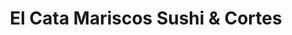 ---
layout: place
title: El Cata Mariscos Sushi & Cortes
permalink: /california/lemon-grove/el-cata-mariscos-sushi-cortes.html
stateAbbr: CA
stateName: California
cityName: Lemon Grove
seo:
  type: restaurant
  links: null
place_id: ChIJ5QlpCABR2YARvhAQg4aOOuY
photos:
  - name: >-
      places/ChIJ5QlpCABR2YARvhAQg4aOOuY/photos/AeeoHcLHlj9f8DKj6uW9w9-_CwqoGFVX3uVb3poSClRvXwwYVU-hASqELovux_4EsMB62DXTvlN2aU7KMMD5-tv5lpNqQdfdv5zvsgeJy29m4Hg8M2EfsjU-u9j7mdDsj6bPzNWtTE44uMOhx8xl7j9jgEP0UP8DLhlDWEdAcPyr8i0bvYEcwKj4c0z76Pn1fAJyzId2bOa2uVmkKk2Jx5vJIuWQChwGGLyDoFxEuYwjOcqbpYnXwv-zxosoV6zKRTR71hXcdiLSYBXKTxsq0E4jKsY7tiRtkTzc4n-en0l_ZETtaQ
    widthPx: 4800
    heightPx: 3600
    authorAttributions:
      - displayName: El Cata Mariscos Sushi & Cortes
        uri: https://maps.google.com/maps/contrib/109107247745343786911
        photoUri: >-
          https://lh3.googleusercontent.com/a-/ALV-UjWdnjw1nWkfHo-aM4iOKNQqtb9GrKmBiTX4sFCrIKxopoV_3iI=s100-p-k-no-mo
    flagContentUri: >-
      https://www.google.com/local/imagery/report/?cb_client=maps_api_places.places_api&image_key=!1e10!2sAF1QipMgQgpf_OS276rDzhUJ-jWPEsMBi0klsmBZvwwR&hl=en-US
    googleMapsUri: >-
      https://www.google.com/maps/place//data=!3m4!1e2!3m2!1sAF1QipMgQgpf_OS276rDzhUJ-jWPEsMBi0klsmBZvwwR!2e10!4m2!3m1!1s0x80d95100086909e5:0xe63a8e86831010be
  - name: >-
      places/ChIJ5QlpCABR2YARvhAQg4aOOuY/photos/AeeoHcJj0BJ3Or8E8jn0pzfevFwa6TWEcF1LPpf7XC4o4L9h0lat2GpP1gpJ4UQH7oAJ5DZI6WDZfuXaUZHyPz6hy_vSplCmtSA4tR6dWGcCTwjkODYtg7Y4hSPn-dLjOILjnSou4PkONRkNx42OpjTMnMKZN6uwAbcdN-S4kAKLpeRBjMSNF9Shhfla4z5tRn-xszxR1tkenlaAxEYfIzA2JGvEa-rRJ8cox6zu4ryoVvwccHgGSEMKQUrH5ZEp-yMfPDpahlxCsUdhrABJA6r6KU8cQFDFGVk4n0tZr_luLJ6K7Q
    widthPx: 1508
    heightPx: 1600
    authorAttributions:
      - displayName: El Cata Mariscos Sushi & Cortes
        uri: https://maps.google.com/maps/contrib/109107247745343786911
        photoUri: >-
          https://lh3.googleusercontent.com/a-/ALV-UjWdnjw1nWkfHo-aM4iOKNQqtb9GrKmBiTX4sFCrIKxopoV_3iI=s100-p-k-no-mo
    flagContentUri: >-
      https://www.google.com/local/imagery/report/?cb_client=maps_api_places.places_api&image_key=!1e10!2sAF1QipMpADrskDob_WAa5caZbNWuDCTGM-yNodOB8O_R&hl=en-US
    googleMapsUri: >-
      https://www.google.com/maps/place//data=!3m4!1e2!3m2!1sAF1QipMpADrskDob_WAa5caZbNWuDCTGM-yNodOB8O_R!2e10!4m2!3m1!1s0x80d95100086909e5:0xe63a8e86831010be
  - name: >-
      places/ChIJ5QlpCABR2YARvhAQg4aOOuY/photos/AeeoHcJEWbEshBXQEzgmzzToMipQG8AYw4KJ_2351ETDkwCuz3VCPlSn-ugxcmO-uTXY8WPeJKUbSvMOVyhsRtbGp3fNQ_ka28z-Zf1xDgU67PTaBBnKfmtseb0Gnm_6CFnTN94IzDhKB7AaloLTvhT9ly4RswDtEfREQNg5aub0sDuQIApnskZ0wYgi_i4R_Kb1v-FLb1C9lzV4M4wLfcor5W1VaDQ2yu1_UJcgFkzR7i3No0ITHzyKD5DtEh_Wb-OU5IoDoTL1cB8ljz4BCMQWMjwo4I2UZxVNizTOQFkZrXSloHHhOS3X0npUOxboAJJ0zd2s9Rk0RRpQdghoCegHLRBUPPARv-hmir42c7gPsZG5oVqjqngHMFRBOLy7YQSwxXTYa4mjQP5gcy4KSnmB_7gkWXMNajISLi-vy2xdlWvkR4xV
    widthPx: 1080
    heightPx: 1616
    authorAttributions:
      - displayName: Cero Grubs
        uri: https://maps.google.com/maps/contrib/104993850679341114875
        photoUri: >-
          https://lh3.googleusercontent.com/a-/ALV-UjUkAvY7sqZPNVkciX6sLYJEkqM9SaTUhWaodW_0TzNpIQfLfylKjQ=s100-p-k-no-mo
    flagContentUri: >-
      https://www.google.com/local/imagery/report/?cb_client=maps_api_places.places_api&image_key=!1e10!2sCIHM0ogKEICAgMCow-e1hgE&hl=en-US
    googleMapsUri: >-
      https://www.google.com/maps/place//data=!3m4!1e2!3m2!1sCIHM0ogKEICAgMCow-e1hgE!2e10!4m2!3m1!1s0x80d95100086909e5:0xe63a8e86831010be
  - name: >-
      places/ChIJ5QlpCABR2YARvhAQg4aOOuY/photos/AeeoHcI5SZpTNWIBF3it1SFrW4viikOujqYEzyoRjqyqV0WzvQfzZzOAbKFwC8677GPdzpm6q5Qiw8MJB23Ou0KaI1efdTdD1NohfZXfRKoyPMRgsMSQB_8QwfHpabzJl5M7aeAELyzc5J1VQ-5Fsnfr7-Cx3_gUGm-7YQbwA-sRkxo6kqNAS2tZevbeG-KPPYE9vNChJ2Rdo_5nfLECDkGAOIzy08nVPT5SRrDhjHey2fWmfakyd263GFElW_K4S2UN-uiLbl0mOdtjgDA1ONexxSDsskudJ2QVnfKY2_4e_oT3_g
    widthPx: 957
    heightPx: 960
    authorAttributions:
      - displayName: El Cata Mariscos Sushi & Cortes
        uri: https://maps.google.com/maps/contrib/109107247745343786911
        photoUri: >-
          https://lh3.googleusercontent.com/a-/ALV-UjWdnjw1nWkfHo-aM4iOKNQqtb9GrKmBiTX4sFCrIKxopoV_3iI=s100-p-k-no-mo
    flagContentUri: >-
      https://www.google.com/local/imagery/report/?cb_client=maps_api_places.places_api&image_key=!1e10!2sAF1QipO07jU0ctaYNscgEOkEGJk_nYsd4GDFUIhftBN0&hl=en-US
    googleMapsUri: >-
      https://www.google.com/maps/place//data=!3m4!1e2!3m2!1sAF1QipO07jU0ctaYNscgEOkEGJk_nYsd4GDFUIhftBN0!2e10!4m2!3m1!1s0x80d95100086909e5:0xe63a8e86831010be
  - name: >-
      places/ChIJ5QlpCABR2YARvhAQg4aOOuY/photos/AeeoHcIaRNPwpJwDCCSGM8QxyC-vTz1qEin975bziTb3JmgtJwQDTWegd_BTfhY-4-FNQjK0mOsY-nQZ9zo-vb0Z9XcCcEEm_ZYOk4wq6QPexRTIdCKXInffgwV0OkpDgtR7B7JAR2rT1f-Xz5X_qSOajG1ynpK3ha6m38tP9VzGoouZZcl8K-EhpE3hhD_iMkOnBhdwJNR09tW6ggqy5EOY8PDCK_d0bdpSU6mCWCV93tsvCeQonQ-gVMGx-72MtdhDawSCDwn9wNOg2KEWkA-CxBd9J254P9E9UO_OW9flx9QeRQGRjqZcimeT-YzrDjp5yDbUP2DDaZSUN5wsK5U6h7o5plubFU7ZJsXBvvW1U8DQJ7Kmr2ev-Yrt-p41mDDtxBBeDy4Yl8XZ0kw1t_br3p_IJl_9pelE8qGAo0cKrAxAcWC7oYPXZHGzL7aWfA
    widthPx: 4000
    heightPx: 3008
    authorAttributions:
      - displayName: Nonyabizness
        uri: https://maps.google.com/maps/contrib/110098033276351784796
        photoUri: >-
          https://lh3.googleusercontent.com/a-/ALV-UjVIeQSIdLS9zGz7D7rJ1qRFJhchwwZ9LCl_ZwgmvK0wTca42xXz=s100-p-k-no-mo
    flagContentUri: >-
      https://www.google.com/local/imagery/report/?cb_client=maps_api_places.places_api&image_key=!1e10!2sCIABIhADydERBDgdHGfkS6gADUfN&hl=en-US
    googleMapsUri: >-
      https://www.google.com/maps/place//data=!3m4!1e2!3m2!1sCIABIhADydERBDgdHGfkS6gADUfN!2e10!4m2!3m1!1s0x80d95100086909e5:0xe63a8e86831010be
  - name: >-
      places/ChIJ5QlpCABR2YARvhAQg4aOOuY/photos/AeeoHcIKTibJmKyXI5UVXwTNmejgIKugnbOrHmEx9giEIBCOMTOcEOrp4kRP8tt8NcvZZv2acfWIvZujJfM2GVa6IjkcNL4Ttl841jm_lyG9I9Iu5lQWK5dBASQjdLQ6F-4fYl19_503sjAA6XKjeWBLIi3wJ7k2TtQhqHFqSfwLd1ymkeuDEWqTE-lc24wyh7HJeNM1rJNWOWd9Q1c17tUbfEf4gyVziQLmNpE9fBBAWvfw6O0vETB4Hih_vkv1rap7tEpNGDtFhtiZC3IxRtC6JPZJ6zmeE8j4E4RbFT4d8owkXg
    widthPx: 4032
    heightPx: 3024
    authorAttributions:
      - displayName: El Cata Mariscos Sushi & Cortes
        uri: https://maps.google.com/maps/contrib/109107247745343786911
        photoUri: >-
          https://lh3.googleusercontent.com/a-/ALV-UjWdnjw1nWkfHo-aM4iOKNQqtb9GrKmBiTX4sFCrIKxopoV_3iI=s100-p-k-no-mo
    flagContentUri: >-
      https://www.google.com/local/imagery/report/?cb_client=maps_api_places.places_api&image_key=!1e10!2sAF1QipPzw4BgHclvmrWSa9jZ_qjIunIJRxSCOmffnLjJ&hl=en-US
    googleMapsUri: >-
      https://www.google.com/maps/place//data=!3m4!1e2!3m2!1sAF1QipPzw4BgHclvmrWSa9jZ_qjIunIJRxSCOmffnLjJ!2e10!4m2!3m1!1s0x80d95100086909e5:0xe63a8e86831010be
  - name: >-
      places/ChIJ5QlpCABR2YARvhAQg4aOOuY/photos/AeeoHcKifQL5njz7b_6EoEIyhQmKHD7UagBOYLqBXlzydTuus-y37RIibqubXDUa88JLn7Js3NHZWV7jeGkdugRDBFiZSlyyqq66o3MzCI-_m2DnzgKhW_4Och-DtvUI5OXmrJFZY2INuyECtzaXODib15WxGK3cvEpXJtRalc3RZ8J145sc9uZw1-7vpmIdV8jDPloo3DhCE6MbXuPZFvGFYPIx7PD2UTVv-Dx1mCbP_tJtXvS95qCsEkzqycLb_cwAPyPWYkYlWs3U2DV5oE2nBVq4EtFdubo4ECjBJEYlbiG8d9VAGly-nsL-XcDdt7ZMsBQOB8dtSBgM46wb7Y8sM0lQVP4vkFoi3V6VKj9mKh_ixbpakjivig2Zrivar1o0GIEfkH4csYtXZsXL48xV-CbaY4LmhwHPjfjeJp598WtSKDj-33Qq-cVxgW4d8Q
    widthPx: 4000
    heightPx: 2252
    authorAttributions:
      - displayName: Jack Moreno
        uri: https://maps.google.com/maps/contrib/102499295928600912632
        photoUri: >-
          https://lh3.googleusercontent.com/a-/ALV-UjVdrZ3z60WbNUHq2Sje2vrkU9-vWHYkF08xljbeyUp_F7Lvdu4O=s100-p-k-no-mo
    flagContentUri: >-
      https://www.google.com/local/imagery/report/?cb_client=maps_api_places.places_api&image_key=!1e10!2sCIABIhAA3iUeGSYtFWemqNoAA0-f&hl=en-US
    googleMapsUri: >-
      https://www.google.com/maps/place//data=!3m4!1e2!3m2!1sCIABIhAA3iUeGSYtFWemqNoAA0-f!2e10!4m2!3m1!1s0x80d95100086909e5:0xe63a8e86831010be
  - name: >-
      places/ChIJ5QlpCABR2YARvhAQg4aOOuY/photos/AeeoHcITD5FTMPXpH6gx5BWo5Y9JcoltAD6spHVOGNXhAP480sOjvEjEidewxR0PuZepQuLCgC2COavlbItviNKYLNLxi6nMqrVNxv7DdEOZFkXHqHWGcA-SimFUKlQ7lbLR2ZnP7PPozJpilgNSCuDAqAaJryKwhl8Rczfjjw23S26o00hXgR6701PDWAQ9_DcEPw9KleTjKeCCbzlZAA12qN3k1c5z0_FzjXfwlJdZRlsSh_hKc4loI8_TleslAs3cPHo9klRIsT0gW26F6wO63CkBzqM822nwSg958n34wNZ1lw
    widthPx: 4800
    heightPx: 3600
    authorAttributions:
      - displayName: El Cata Mariscos Sushi & Cortes
        uri: https://maps.google.com/maps/contrib/109107247745343786911
        photoUri: >-
          https://lh3.googleusercontent.com/a-/ALV-UjWdnjw1nWkfHo-aM4iOKNQqtb9GrKmBiTX4sFCrIKxopoV_3iI=s100-p-k-no-mo
    flagContentUri: >-
      https://www.google.com/local/imagery/report/?cb_client=maps_api_places.places_api&image_key=!1e10!2sAF1QipNXrGWGh6r1h-WPCnFwhH06R_fVYu7z2AsQnqsJ&hl=en-US
    googleMapsUri: >-
      https://www.google.com/maps/place//data=!3m4!1e2!3m2!1sAF1QipNXrGWGh6r1h-WPCnFwhH06R_fVYu7z2AsQnqsJ!2e10!4m2!3m1!1s0x80d95100086909e5:0xe63a8e86831010be
  - name: >-
      places/ChIJ5QlpCABR2YARvhAQg4aOOuY/photos/AeeoHcKAMzotO9gv_FD9xNcpTJMSOTs450iay0eXwTFTr6-ttvyZX2JYqo3cnEzbrRP7Eei2Fj9blkSr81JYSfAoHcD4UMOZLrnQl8ujMZN4c1SZINYCEjkjW0VObvTbbOXFcQBxnvTJduxnZ5ol-2WeJqPf0Hf__R1fCDxwUafEhS4RFK4q9pKtcCEtVfCo3WRjvf--2cWkJG4KDVNRh3eEdaGa0dkYyYXsBbQEDONIKANpClcp5bTTW-H_EUMwwJkcqT6dyt9Vu7kTEWfHuCtb9I1yJI06IMuXGw3WkpkOiMuaww
    widthPx: 954
    heightPx: 954
    authorAttributions:
      - displayName: El Cata Mariscos Sushi & Cortes
        uri: https://maps.google.com/maps/contrib/109107247745343786911
        photoUri: >-
          https://lh3.googleusercontent.com/a-/ALV-UjWdnjw1nWkfHo-aM4iOKNQqtb9GrKmBiTX4sFCrIKxopoV_3iI=s100-p-k-no-mo
    flagContentUri: >-
      https://www.google.com/local/imagery/report/?cb_client=maps_api_places.places_api&image_key=!1e10!2sAF1QipO8fWHtEyIjd8Xra_m6njwgPD9eyqmiE7cnWYKt&hl=en-US
    googleMapsUri: >-
      https://www.google.com/maps/place//data=!3m4!1e2!3m2!1sAF1QipO8fWHtEyIjd8Xra_m6njwgPD9eyqmiE7cnWYKt!2e10!4m2!3m1!1s0x80d95100086909e5:0xe63a8e86831010be
  - name: >-
      places/ChIJ5QlpCABR2YARvhAQg4aOOuY/photos/AeeoHcLJjWKbZ42W1pxa47xqgFQpVhiFOds3SI9Sfxu3gXNS8c0Tbqzr9jFBhymJruCAqXwgcFxvqL_mGAGlwaoywsKskFZu_W6CQq3hWiDLKwu7bVSaMrxgLILmZnfB0zJmuim9RJ47Mu1AVovQINIK9MBxF9JyciI3SkSgxdOQEJq2J7u2b8cgxtU66u8TKUUgjNPuh6LN8KOuPPaZBEbYKnfN0MZ_QQ5GXTZ9W8chgzsD8qRhNFpHdf5e5ISoAxN6utLRic0PgkXkVmEIo263yznTPpnvwMavqhGvtBIZFxkLnDLUN0jWO2xAWKOcddUfFvW2wMmDxTSjV1MF--xE6T9_FJ5VVIlOSY4qK4q9WKFI5q6My3Q_LMDcb0o41E9cwh4Cwwmd5TugINHCHwJM5bCdl8WPLKDQZp9N_mVC1bNXCg
    widthPx: 4000
    heightPx: 2252
    authorAttributions:
      - displayName: Robert Rael
        uri: https://maps.google.com/maps/contrib/112792759444568871268
        photoUri: >-
          https://lh3.googleusercontent.com/a-/ALV-UjWczQD9vieLUF8yWcPQb9fn0k3wbZY-0-H0_ygNAyWgJ9-rjepHLA=s100-p-k-no-mo
    flagContentUri: >-
      https://www.google.com/local/imagery/report/?cb_client=maps_api_places.places_api&image_key=!1e10!2sCIHM0ogKEICAgID_45veXA&hl=en-US
    googleMapsUri: >-
      https://www.google.com/maps/place//data=!3m4!1e2!3m2!1sCIHM0ogKEICAgID_45veXA!2e10!4m2!3m1!1s0x80d95100086909e5:0xe63a8e86831010be
address: 8099 Broadway, Lemon Grove, CA 91945, USA
street: 8099 Broadway
city: Lemon Grove
state: CA
zip: '91945'
country: USA
neighborhood: null
latitude: '32.742940'
longitude: '-117.023471'
accessibility_options:
  wheelchairAccessibleParking: true
  wheelchairAccessibleEntrance: true
  wheelchairAccessibleRestroom: true
  wheelchairAccessibleSeating: true
business_status: OPERATIONAL
name: El Cata Mariscos Sushi & Cortes
google_maps_links:
  directionsUri: >-
    https://www.google.com/maps/dir//''/data=!4m7!4m6!1m1!4e2!1m2!1m1!1s0x80d95100086909e5:0xe63a8e86831010be!3e0
  placeUri: https://maps.google.com/?cid=16589728885748273342
  writeAReviewUri: >-
    https://www.google.com/maps/place//data=!4m3!3m2!1s0x80d95100086909e5:0xe63a8e86831010be!12e1
  reviewsUri: >-
    https://www.google.com/maps/place//data=!4m4!3m3!1s0x80d95100086909e5:0xe63a8e86831010be!9m1!1b1
  photosUri: >-
    https://www.google.com/maps/place//data=!4m3!3m2!1s0x80d95100086909e5:0xe63a8e86831010be!10e5
primary_type: Seafood Restaurant
opening_hours:
  regular: null
  current: null
secondary_opening_hours:
  regular:
    weekdayDescriptions: null
    type: null
  current:
    weekdayDescriptions: null
    type: null
phone: null
price_level: null
price_range: null
rating: null
rating_count: 0
website: null
description: >-
  Explore El Cata Mariscos Sushi & Cortes in Lemon Grove, CA$$$Nestled in Lemon
  Grove, CA, El Cata Mariscos Sushi & Cortes stands out as a welcoming seafood
  spot blending fresh sushi options with coastal flavors, making it a go-to
  choice for those seeking sushi restaurants nearby. The restaurant boasts an
  array of visually appealing dishes captured in its shared photos, highlighting
  creative presentations that appeal to fans of top-rated sushi experiences.
  Accessibility features like wheelchair-friendly parking and entrances ensure
  everyone can enjoy a comfortable visit, adding to its appeal for families and
  groups exploring Japanese-inspired places close to home. With its operational
  status and thoughtful design, this spot offers a relaxed atmosphere perfect
  for savoring high-quality seafood and sushi selections that keep locals coming
  back for more.
generative_summary: >-
  Explore El Cata Mariscos Sushi & Cortes in Lemon Grove, CA$$$Nestled in Lemon
  Grove, CA, El Cata Mariscos Sushi & Cortes stands out as a welcoming seafood
  spot blending fresh sushi options with coastal flavors, making it a go-to
  choice for those seeking sushi restaurants nearby. The restaurant boasts an
  array of visually appealing dishes captured in its shared photos, highlighting
  creative presentations that appeal to fans of top-rated sushi experiences.
  Accessibility features like wheelchair-friendly parking and entrances ensure
  everyone can enjoy a comfortable visit, adding to its appeal for families and
  groups exploring Japanese-inspired places close to home. With its operational
  status and thoughtful design, this spot offers a relaxed atmosphere perfect
  for savoring high-quality seafood and sushi selections that keep locals coming
  back for more.
generative_disclosure: Summarized by AI using the Grok-3-Mini model.
reviews: null
review_summary: >-
  What Visitors Are Saying$$$Folks hunting for sushi near me often share that El
  Cata Mariscos Sushi & Cortes delivers solid, fresh flavors that hit the spot
  without breaking the bank, based on common feedback from similar spots in the
  area. Many appreciate the variety of options that cater to different tastes,
  like well-prepared seafood rolls and hearty portions that leave you satisfied.
  While some mention it's a casual vibe ideal for quick meals or gatherings,
  others note the attentive service makes it feel welcoming for first-timers
  checking out best sushi places. Overall, people enjoy the straightforward
  approach to Japanese-inspired dishes, with most agreeing it's a reliable pick
  for anyone in Lemon Grove craving something tasty and unpretentious. Though
  experiences can vary, the general buzz keeps a positive spin on this local
  favorite for everyday dining adventures.
review_disclosure: Summarized by AI using the Grok-3-Mini model.
parking_options: null
payment_options: null
allow_dogs: null
curbside_pickup: null
delivery: null
dine_in: null
good_for_children: null
good_for_groups: null
good_for_sports: null
live_music: null
menu_for_children: null
outdoor_seating: null
reservable: null
restroom: null
serves_beer: null
serves_breakfast: null
serves_brunch: null
serves_cocktails: null
serves_coffee: null
serves_dinner: null
serves_dessert: null
serves_lunch: null
serves_vegetarian_food: null
serves_wine: null
takeout: null
update_category: pro
places_description: null

---